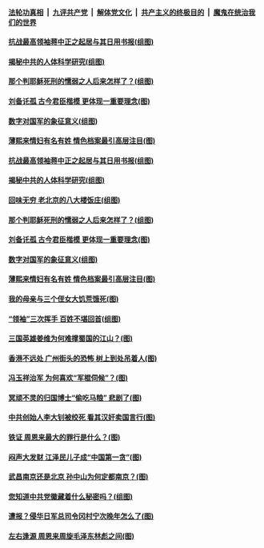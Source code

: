 

####  [法轮功真相](../../../../basic/blob/master/README.md?t=03191301) &nbsp;|&nbsp; [九评共产党](../../../../9ping.md/blob/master/README.md?t=03191301) &nbsp;|&nbsp; [解体党文化](../../../../jtdwh.md/blob/master/README.md?t=03191301)  &nbsp;|&nbsp; [共产主义的终极目的](../../../../gczydzjmd.md/blob/master/README.md?t=03191301) &nbsp;|&nbsp; [魔鬼在统治我们的世界](../../../../mgztzwmdsj.md/blob/master/README.md?t=03191301) 

#### [抗战最高领袖蒋中正之起居与其日用书报(组图)](../pages/p6/965463.md?t=03191301) 

#### [揭秘中共的人体科学研究(组图)](../pages/p6/965811.md?t=03191301) 

#### [那个判耶稣死刑的懦弱之人后来怎样了？(组图)](../pages/p6/965704.md?t=03191301) 

#### [刘备讬孤 古今君臣楷模 更体现一重要理念(图)](../pages/p6/965707.md?t=03191301) 

#### [数字对国军的象征意义(组图)](../pages/p6/964367.md?t=03191301) 

#### [薄熙来情妇有名有姓 情色档案最引高层注目(图)](../pages/p6/965200.md?t=03191301) 

#### [抗战最高领袖蒋中正之起居与其日用书报(组图)](../pages/p6/965463.md?t=03191301) 

#### [揭秘中共的人体科学研究(组图)](../pages/p6/965811.md?t=03191301) 

#### [回味无穷 老北京的八大楼饭庄(组图)](../pages/p6/966003.md?t=03191301) 

#### [那个判耶稣死刑的懦弱之人后来怎样了？(组图)](../pages/p6/965704.md?t=03191301) 

#### [刘备讬孤 古今君臣楷模 更体现一重要理念(图)](../pages/p6/965707.md?t=03191301) 

#### [数字对国军的象征意义(组图)](../pages/p6/964367.md?t=03191301) 

#### [薄熙来情妇有名有姓 情色档案最引高层注目(图)](../pages/p6/965200.md?t=03191301) 

#### [我的母亲与三个侄女大饥荒饿死(图)](../pages/p6/965464.md?t=03191301) 

#### [“领袖”三次挥手 百姓不堪回首(组图)](../pages/p6/963455.md?t=03191301) 

#### [三国英雄姜维为何难撑蜀国的江山？(图)](../pages/p6/965705.md?t=03191301) 

#### [香港不远处 广州街头的恐怖 树上到处吊着人(图)](../pages/p6/965137.md?t=03191301) 

#### [冯玉祥治军 为何喜欢“军棍伺候”？(图)](../pages/p6/965223.md?t=03191301) 

#### [冥顽不灵的归国博士“偷吃马粮” 悲剧了(图)](../pages/p6/965121.md?t=03191301) 

#### [中共创始人李大钊被绞死 看其汉奸卖国言行(图)](../pages/p6/964794.md?t=03191301) 

#### [铁证 周恩来最大的罪行是什么？(图)](../pages/p6/965515.md?t=03191301) 

#### [闷声大发财 江泽民儿子成“中国第一贪”(图)](../pages/p6/964759.md?t=03191301) 

#### [武昌南京还是北京 孙中山为何定都南京？(图)](../pages/p6/964793.md?t=03191301) 

#### [您知道中共党徽藏着什么秘密吗？(组图)](../pages/p6/964852.md?t=03191301) 

#### [遭报？侵华日军总司令冈村宁次晚年怎么了(图)](../pages/p6/964757.md?t=03191301) 

#### [左右逢源 周恩来周旋毛泽东林彪之间(图)](../pages/p6/964772.md?t=03191301) 

